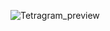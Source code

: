 ![Tetragram_preview](https://github.com/user-attachments/assets/e0d22a22-5c26-4c56-97cf-eb0ac7e79f00)
